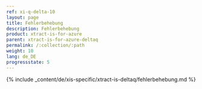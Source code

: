 ```yaml
---
ref: xi-q-delta-10
layout: page
title: Fehlerbehebung
description: Fehlerbehebung
product: xtract-is-for-azure
parent: xtract-is-for-azure-deltaq
permalink: /:collection/:path
weight: 10
lang: de_DE
progressstate: 5
---
```

{% include _content/de/xis-specific/xtract-is-deltaq/fehlerbehebung.md %}
